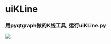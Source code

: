 # uiKLine
### 用pyqtgraph做的K线工具, 运行uiKLine.py 

![](https://raw.githubusercontent.com/moonnejs/uiKLine/master/KLine.svg)
